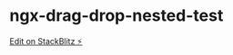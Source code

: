 # ngx-drag-drop-nested-test

[Edit on StackBlitz ⚡️](https://stackblitz.com/edit/ngx-drag-drop-issue-template-kwdd5n)